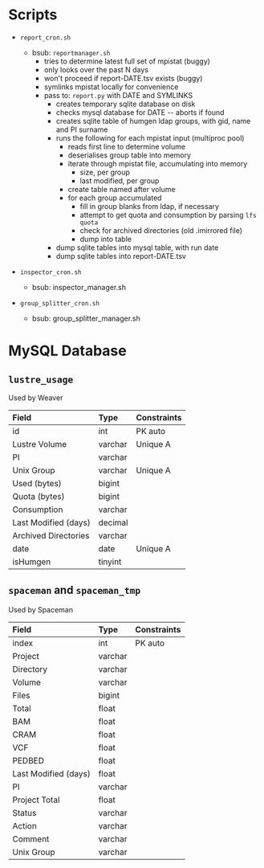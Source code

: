 # Scripts

* `report_cron.sh`
  * bsub: `reportmanager.sh`
    * tries to determine latest full set of mpistat (buggy)
    * only looks over the past N days
    * won't proceed if report-DATE.tsv exists (buggy)
    * symlinks mpistat locally for convenience
    * pass to: `report.py` with DATE and SYMLINKS
      * creates temporary sqlite database on disk
      * checks mysql database for DATE -- aborts if found
      * creates sqlite table of humgen ldap groups, with gid, name and PI surname
      * runs the following for each mpistat input (multiproc pool)
        * reads first line to determine volume
        * deserialises group table into memory
        * iterate through mpistat file, accumulating into memory
          * size, per group
          * last modified, per group
        * create table named after volume
        * for each group accumulated
          * fill in group blanks from ldap, if necessary
          * attempt to get quota and consumption by parsing `lfs quota`
          * check for archived directories (old .imirrored file)
          * dump into table
      * dump sqlite tables into mysql table, with run date
      * dump sqlite tables into report-DATE.tsv

* `inspector_cron.sh`
  * bsub: inspector_manager.sh

* `group_splitter_cron.sh`
  * bsub: group_splitter_manager.sh

# MySQL Database

## `lustre_usage`

Used by Weaver

| Field                | Type    | Constraints |
| :------------------- | :------ | :---------- |
| id                   | int     | PK auto     |
| Lustre Volume        | varchar | Unique A    |
| PI                   | varchar |             |
| Unix Group           | varchar | Unique A    |
| Used (bytes)         | bigint  |             |
| Quota (bytes)        | bigint  |             |
| Consumption          | varchar |             |
| Last Modified (days) | decimal |             |
| Archived Directories | varchar |             |
| date                 | date    | Unique A    |
| isHumgen             | tinyint |             |

## `spaceman` and `spaceman_tmp`

Used by Spaceman

| Field                | Type    | Constraints |
| :------------------- | :------ | :---------- |
| index                | int     | PK auto     |
| Project              | varchar |             |
| Directory            | varchar |             |
| Volume               | varchar |             |
| Files                | bigint  |             |
| Total                | float   |             |
| BAM                  | float   |             |
| CRAM                 | float   |             |
| VCF                  | float   |             |
| PEDBED               | float   |             |
| Last Modified (days) | float   |             |
| PI                   | varchar |             |
| Project Total        | float   |             |
| Status               | varchar |             |
| Action               | varchar |             |
| Comment              | varchar |             |
| Unix Group           | varchar |             |
